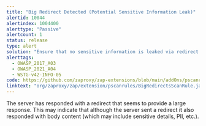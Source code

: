 ```yaml
---
title: "Big Redirect Detected (Potential Sensitive Information Leak)"
alertid: 10044
alertindex: 1004400
alerttype: "Passive"
alertcount: 1
status: release
type: alert
solution: "Ensure that no sensitive information is leaked via redirect responses. Redirect responses should have almost no content."
alerttags: 
  - OWASP_2017_A03
  - OWASP_2021_A04
  - WSTG-v42-INFO-05
code: https://github.com/zaproxy/zap-extensions/blob/main/addOns/pscanrules/src/main/java/org/zaproxy/zap/extension/pscanrules/BigRedirectsScanRule.java
linktext: "org/zaproxy/zap/extension/pscanrules/BigRedirectsScanRule.java"
---
```

The server has responded with a redirect that seems to provide a large response. This may indicate that although the server sent a redirect it also responded with body content (which may include sensitive details, PII, etc.).
